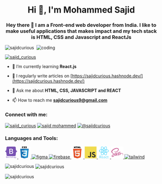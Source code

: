 <h1 align="center">Hi 👋, I'm Mohammed Sajid</h1>
<h3 align="center">Hey there 👋 I am a Front-end web developer from India. I like to make useful applications that makes impact and my tech stack is HTML, CSS and Javascript and ReactJs</h3>
<img align="right" alt="coding" width="400" src="https://user-images.githubusercontent.com/87852919/167628453-00bf380b-0880-469e-b42c-efeb1af86e29.png">

<p align="left"> <img src="https://komarev.com/ghpvc/?username=sajidcurious&label=Profile%20views&color=0e75b6&style=flat" alt="sajidcurious" /> </p>

<p align="left"> <a href="https://twitter.com/sajid_curious" target="blank"><img src="https://img.shields.io/twitter/follow/sajid_curious?logo=twitter&style=for-the-badge" alt="sajid_curious" /></a> </p>

- 🌱 I’m currently learning **React.js**

- 📝 I regularly write articles on [https://sajidcurious.hashnode.dev/](https://sajidcurious.hashnode.dev/)

- 💬 Ask me about **HTML, CSS, JAVASCRIPT and REACT**

- 📫 How to reach me **sajidcurious9@gmail.com**

<h3 align="left">Connect with me:</h3>
<p align="left">
<a href="https://twitter.com/sajid_curious" target="blank"><img align="center" src="https://raw.githubusercontent.com/rahuldkjain/github-profile-readme-generator/master/src/images/icons/Social/twitter.svg" alt="sajid_curious" height="30" width="40" /></a>
<a href="https://linkedin.com/in/sajid mohammed" target="blank"><img align="center" src="https://raw.githubusercontent.com/rahuldkjain/github-profile-readme-generator/master/src/images/icons/Social/linked-in-alt.svg" alt="sajid mohammed" height="30" width="40" /></a>
<a href="https://hashnode.com/@sajidcurious" target="blank"><img align="center" src="https://raw.githubusercontent.com/rahuldkjain/github-profile-readme-generator/master/src/images/icons/Social/hashnode.svg" alt="@sajidcurious" height="30" width="40" /></a>
</p>

<h3 align="left">Languages and Tools:</h3>
<p align="left"> <a href="https://getbootstrap.com" target="_blank" rel="noreferrer"> <img src="https://raw.githubusercontent.com/devicons/devicon/master/icons/bootstrap/bootstrap-plain-wordmark.svg" alt="bootstrap" width="40" height="40"/> </a> <a href="https://www.w3schools.com/css/" target="_blank" rel="noreferrer"> <img src="https://raw.githubusercontent.com/devicons/devicon/master/icons/css3/css3-original-wordmark.svg" alt="css3" width="40" height="40"/> </a> <a href="https://www.figma.com/" target="_blank" rel="noreferrer"> <img src="https://www.vectorlogo.zone/logos/figma/figma-icon.svg" alt="figma" width="40" height="40"/> </a> <a href="https://firebase.google.com/" target="_blank" rel="noreferrer"> <img src="https://www.vectorlogo.zone/logos/firebase/firebase-icon.svg" alt="firebase" width="40" height="40"/> </a> <a href="https://www.w3.org/html/" target="_blank" rel="noreferrer"> <img src="https://raw.githubusercontent.com/devicons/devicon/master/icons/html5/html5-original-wordmark.svg" alt="html5" width="40" height="40"/> </a> <a href="https://developer.mozilla.org/en-US/docs/Web/JavaScript" target="_blank" rel="noreferrer"> <img src="https://raw.githubusercontent.com/devicons/devicon/master/icons/javascript/javascript-original.svg" alt="javascript" width="40" height="40"/> </a> <a href="https://reactjs.org/" target="_blank" rel="noreferrer"> <img src="https://raw.githubusercontent.com/devicons/devicon/master/icons/react/react-original-wordmark.svg" alt="react" width="40" height="40"/> </a> <a href="https://sass-lang.com" target="_blank" rel="noreferrer"> <img src="https://raw.githubusercontent.com/devicons/devicon/master/icons/sass/sass-original.svg" alt="sass" width="40" height="40"/> </a> <a href="https://tailwindcss.com/" target="_blank" rel="noreferrer"> <img src="https://www.vectorlogo.zone/logos/tailwindcss/tailwindcss-icon.svg" alt="tailwind" width="40" height="40"/> </a> </p>

<p><img align="left" src="https://github-readme-stats.vercel.app/api/top-langs?username=sajidcurious&show_icons=true&locale=en&layout=compact" alt="sajidcurious" /></p>

<p>&nbsp;<img align="center" src="https://github-readme-stats.vercel.app/api?username=sajidcurious&show_icons=true&locale=en" alt="sajidcurious" /></p>

<p><img align="center" src="https://github-readme-streak-stats.herokuapp.com/?user=sajidcurious&" alt="sajidcurious" /></p>
